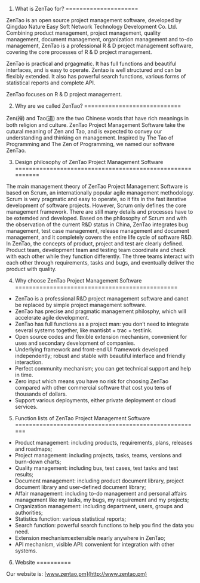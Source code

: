 1. What is ZenTao for?
=====================

ZenTao is an open source project management software, developed by Qingdao Nature Easy Soft Network Technology Development Co. Ltd. Combining product management, project management, quality management, document management, organization management and to-do management, ZenTao is a professional R & D project management software, covering the core processes of R & D project management. 

ZenTao is practical and prgagmatic. It has full functions and beautiful interfaces, and is easy to operate. Zentao is well structured and can be flexibly extended. It also has powerful search functions, various forms of statistical reports and complete API. 

ZenTao focuses on R & D project management.

2. Why are we called ZenTao?
============================

Zen(禅) and Tao(道) are the two Chinese words that have rich meanings in both religion and culture. ZenTao Project Management Software take the cutural meaning of Zen and Tao, and is expected to convey our understanding and thinking on management. Inspired by The Tao of Programming and The Zen of Programming, we named our software ZenTao.

3. Design philosophy of ZenTao Project Management Software
==========================================================

The main management theory of ZenTao Project Management Software is based on Scrum, an internationally popular agile management methodology. Scrum is very pragmatic and easy to operate, so it fits in the fast iterative development of software projects. However, Scrum only defines the core management framework. There are still many details and processes have to be extemded and developed. Based on the philosophy of Scrum and with the observation of the current R&D status in China, ZenTao integrates bug management, test case management, release management and document management, and it completely covers the entire life cycle of software R&D. In ZenTao, the concepts of product, project and test are clearly defined. Product team, development team and testing team coordinate and check with each other while they function differently. The three teams interact with each other through requirements, tasks and bugs, and eventually deliver the product with quality.

4. Why choose ZenTao Project Management Software
===============================================

* ZenTao is a professional R&D project management software and canot be replaced by simple project management software.
* ZenTao has precise and pragmatic management philosphy, which will accelerate agile development.
* ZenTao has full functions as a project man: you don’t need to integrate several systems together, like mantisbt + trac + testlink.
* Open source codes and flexible extension mechanism, convenient for uses and secondary development of companies.
* Underlying framework and front-end UI framework developed independently; robust and stable with beautiful interface and friendly interaction.
* Perfect community mechanism; you can get technical support and help in time.
* Zero input which means you have no risk for choosing ZenTao compared with other commercial software that cost you tens of thousands of dollars.
* Support various deployments, either private deployment or cloud services.


5. Function lists of ZenTao Project Management Software
======================================================

* Product management: including products, requirements, plans, releases and roadmaps;
* Project management: including projects, tasks, teams, versions and burn-down charts;
* Quality management: including bus, test cases, test tasks and test results;
* Document management: including product document library, project document library and user-defined document library;
* Affair management: including to-do management and personal affairs management like my tasks, my bugs, my requirement and my projects;
* Organization management: including department, users, groups and authorities;
* Statistics function: various statistical reports;
* Search function: powerful search functions to help you find the data you need.
* Extension mechanism:extensible nearly anywhere in ZenTao;
* API mechanism, visible API: convenient for integration with other systems.

6. Website
==========

Our website is: [www.zentao.pm](http://www.zentao.pm)

